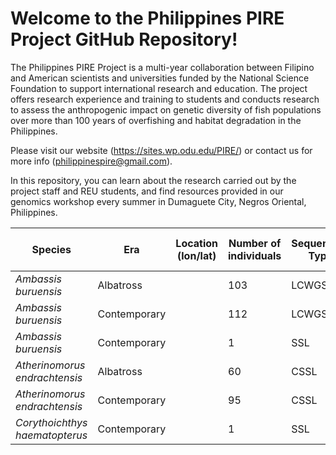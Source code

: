 #  Welcome to the Philippines PIRE Project GitHub Repository! 

The Philippines PIRE Project is a multi-year collaboration between Filipino and American scientists and universities funded by the National Science Foundation to support international research and education.  The project offers research experience and training to students and conducts research to assess the anthropogenic impact on genetic diversity of fish populations over more than 100 years of overfishing and habitat degradation in the Philippines.

Please visit our website (https://sites.wp.odu.edu/PIRE/) or contact us for more info (philippinespire@gmail.com).

In this repository, you can learn about the research carried out by the project staff and REU students, and find resources provided in our genomics workshop every summer in Dumaguete City, Negros Oriental, Philippines.

|**Species**|**Era**|**Location** (lon/lat)|**Number of individuals**|**Sequencing Type**|**Is Sequencting Complete?**|(deleting later)|
|---|---|---|---|---|---|---|
|_Ambassis buruensis_|Albatross| |103|LCWGS|Y|2|
|_Ambassis buruensis_|Contemporary| |112|LCWGS|Y|4|
|_Ambassis buruensis_|Contemporary| |1|SSL|Y|5|
|_Atherinomorus endrachtensis_|Albatross| |60|CSSL|Y|6|
|_Atherinomorus endrachtensis_|Contemporary| |95|CSSL|Y|7|
|_Corythoichthys haematopterus_|Contemporary| |1|SSL|Y|8|
